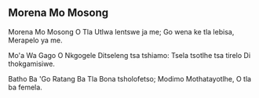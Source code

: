 ## Morena Mo Mosong

Morena Mo Mosong O Tla
Utlwa lentswe ja me;
Go wena ke tla lebisa,
Merapelo ya me.

Mo'a Wa Gago O Nkgogele
Ditseleng tsa tshiamo:
Tsela tsotlhe tsa tirelo
Di thokgamisiwe.

Batho Ba 'Go Ratang Ba Tla
Bona tsholofetso;
Modimo Mothatayotlhe,
O tla ba femela.

